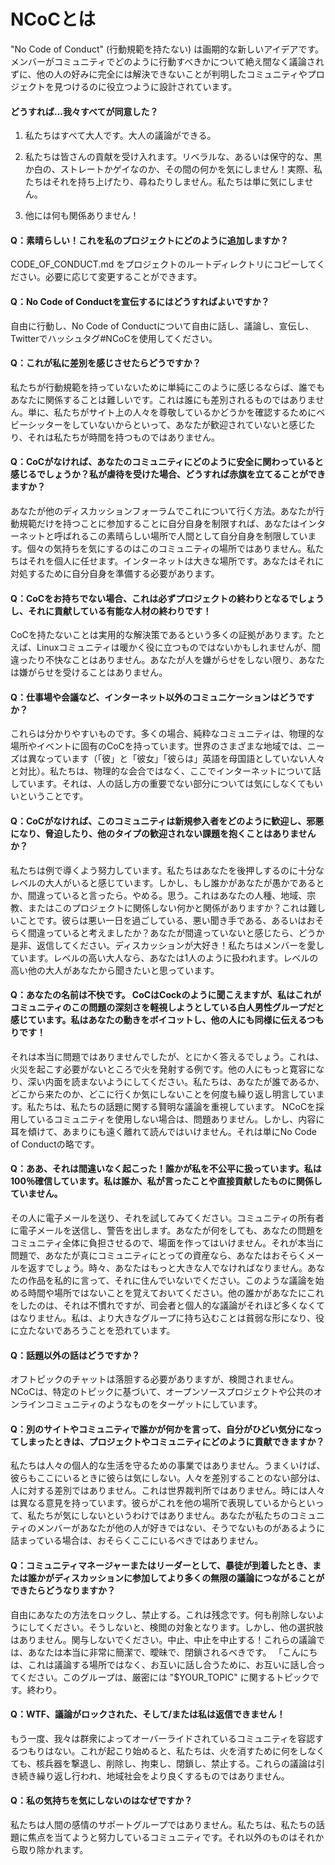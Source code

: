 # NCoCとは

"No Code of Conduct" (行動規範を持たない) は画期的な新しいアイデアです。メンバーがコミュニティでどのように行動すべきかについて絶え間なく議論されずに、他の人の好みに完全には解決できないことが判明したコミュニティやプロジェクトを見つけるのに役立つように設計されています。

#### どうすれば...我々すべてが同意した？

1. 私たちはすべて大人です。大人の議論ができる。

2. 私たちは皆さんの貢献を受け入れます。リベラルな、あるいは保守的な、黒か白の、ストレートかゲイなのか、その間の何かを気にしません！実際、私たちはそれを持ち上げたり、尋ねたりしません。私たちは単に気にしません。

3. 他には何も関係ありません！

#### Q：素晴らしい！これを私のプロジェクトにどのように追加しますか？

CODE_OF_CONDUCT.md をプロジェクトのルートディレクトリにコピーしてください。必要に応じて変更することができます。

#### Q：No Code of Conductを宣伝するにはどうすればよいですか？

自由に行動し、No Code of Conductについて自由に話し、議論し、宣伝し、Twitterでハッシュタグ#NCoCを使用してください。

#### Q：これが私に差別を感じさせたらどうですか？

私たちが行動規範を持っていないために単純にこのように感じるならば、誰でもあなたに関係することは難しいです。これは誰にも差別されるものではありません。単に、私たちがサイト上の人々を尊敬しているかどうかを確認するためにベビーシッターをしていないからといって、あなたが歓迎されていないと感じたり、それは私たちが時間を持つものではありません。

#### Q：CoCがなければ、あなたのコミュニティにどのように安全に関わっていると感じるでしょうか？私が虐待を受けた場合、どうすれば赤旗を立てることができますか？

あなたが他のディスカッションフォーラムでこれについて行く方法。あなたが行動規範だけを持つことに参加することに自分自身を制限すれば、あなたはインターネットと呼ばれるこの素晴らしい場所で人間として自分自身を制限しています。個々の気持ちを気にするのはこのコミュニティの場所ではありません。私たちはそれを個人に任せます。インターネットは大きな場所です。あなたはそれに対処するために自分自身を準備する必要があります。

#### Q：CoCをお持ちでない場合、これは必ずプロジェクトの終わりとなるでしょうし、それに貢献している有能な人材の終わりです！

CoCを持たないことは実用的な解決策であるという多くの証拠があります。たとえば、Linuxコミュニティは暖かく役に立つものではないかもしれませんが、間違ったり不快なことはありません。あなたが人を嫌がらせをしない限り、あなたは嫌がらせを受けることはありません。

#### Q：仕事場や会議など、インターネット以外のコミュニケーションはどうですか？

これらは分かりやすいものです。多くの場合、純粋なコミュニティは、物理的な場所やイベントに固有のCoCを持っています。世界のさまざまな地域では、ニーズは異なっています（「彼」と「彼女」「彼らは」英語を母国語としていない人々と対比）。私たちは、物理的な会合ではなく、ここでインターネットについて話しています。それは、人の話し方の重要でない部分については気にしなくてもいいということです。

#### Q：CoCがなければ、このコミュニティは新規参入者をどのように歓迎し、邪悪になり、脅迫したり、他のタイプの歓迎されない課題を抱くことはありませんか？

私たちは例で導くよう努力しています。私たちはあなたを後押しするのに十分なレベルの大人がいると感じています。しかし、もし誰かがあなたが愚かであるとか、間違っていると言ったら。やめる。思う。これはあなたの人種、地域、宗教、またはこのプロジェクトに関係しない何かと関係がありますか？これは難しいことです。彼らは悪い一日を過ごしている、悪い聞き手である、あるいはおそらく間違っていると考えましたか？あなたが間違っていないと感じたら、どうか是非、返信してください。ディスカッションが大好き！私たちはメンバーを愛しています。レベルの高い大人なら、あなたは1人のように扱われます。レベルの高い他の大人があなたから聞きたいと思っています。

#### Q：あなたの名前は不快です。 CoCはCockのように聞こえますが、私はこれがコミュニティのこの問題の深刻さを軽視しようとしている白人男性グループだと感じています。私はあなたの動きをボイコットし、他の人にも同様に伝えるつもりです！

それは本当に問題ではありませんでしたが、とにかく答えるでしょう。これは、火災を起こす必要がないところで火を発射する例です。他の人にもっと寛容になり、深い内面を読まないようにしてください。私たちは、あなたが誰であるか、どこから来たのか、どこに行くか気にしないことを何度も繰り返し明言しています。私たちは、私たちの話題に関する賢明な議論を重視しています。 NCoCを採用しているコミュニティを使用しない場合は、問題ありません。しかし、内容に耳を傾けて、あまりにも遠く離れて読んではいけません。それは単にNo Code of Conductの略です。

#### Q：ああ、それは間違いなく起こった！誰かが私を不公平に扱っています。私は100％確信しています。私は誰か、私が言ったことや直接貢献したものに関係していません。

その人に電子メールを送り、それを試してみてください。コミュニティの所有者に電子メールを送信し、警告を出します。あなたが何をしても、あなたの問題をコミュニティ全体に負担させるので、場面を作ってはいけません。それが本当に問題で、あなたが真にコミュニティにとっての資産なら、あなたはおそらくメールを返すでしょう。時々、あなたはもっと大きな人でなければなりません。あなたの作品を私的に言って、それに住んでいないでください。このような議論を始める時間や場所ではないことを覚えておいてください。他の誰かがあなたにこれをしたのは、それは不慣れですが、司会者と個人的な議論がそれほど多くなくてはなりません。私は、より大きなグループに持ち込むことは貧弱な形になり、役に立たないであろうことを恐れています。

#### Q：話題以外の話はどうですか？

オフトピックのチャットは落胆する必要がありますが、検閲されません。 NCoCは、特定のトピックに基づいて、オープンソースプロジェクトや公共のオンラインコミュニティのようなものをターゲットにしています。

#### Q：別のサイトやコミュニティで誰かが何かを言って、自分がひどい気分になってしまったときは、プロジェクトやコミュニティにどのように貢献できますか？

私たちは人々の個人的な生活を守るための事業ではありません。うまくいけば、彼らもここにいるときに彼らは気にしない。人々を差別することのない部分は、人に対する差別ではありません。これは世界裁判所ではありません。時には人々は異なる意見を持っています。彼らがこれを他の場所で表現しているからといって、私たちが気にしないというわけではありません。あなたが私たちのコミュニティのメンバーがあなたが他の人が好きではない、そうでないものがあるように詰まっている場合は、おそらくここにいるべきではありません。

#### Q：コミュニティマネージャーまたはリーダーとして、暴徒が到着したとき、または誰かがディスカッションに参加してより多くの無限の議論につながることができたらどうなりますか？

自由にあなたの方法をロックし、禁止する。これは残念です。何も削除しないようにしてください。そうしないと、検閲の対象となります。しかし、他の選択肢はありません。関与しないでください。中止、中止を中止する！これらの議論では、あなたは本当に非常に簡潔で、曖昧で、閉鎖されるべきです。 「こんにちは、これは議論する場所ではなく、お互いに話し合うために、お互いに話し合ってください。このグループは、厳密には "$YOUR_TOPIC" に関するトピックです。終わり。

#### Q：WTF、議論がロックされた、そして/または私は返信できません！

もう一度、我々は群衆によってオーバーライドされているコミュニティを容認するつもりはない。これが起こり始めると、私たちは、火を消すために何をしなくても、核兵器を撃退し、削除し、拘束し、閉鎖し、禁止する。これらの議論は引き続き繰り返し行われ、地域社会をより良くするものではありません。

#### Q：私の気持ちを気にしないのはなぜですか？

私たちは人間の感情のサポートグループではありません。私たちは、私たちの話題に焦点を当てようと努力しているコミュニティです。それ以外のものはそれから取り除かれます。
